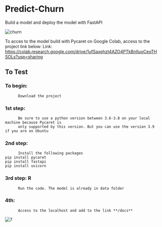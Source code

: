 # Predict-Churn
Build a model and deploy the model with FastAPI

![churn](https://user-images.githubusercontent.com/97252877/229363119-f93a1251-7649-4352-afac-61fd6d852b61.jpeg)


To acces to the model build with Pycaret on Google Colab, access to the project link  below:
Link: https://colab.research.google.com/drive/1ufSaxqhzt4AZO4PTkBnIluoCeoTHSOLs?usp=sharing

## To Test
### To begin: 
          Download the project
          
### 1st step: 
          Be sure to use a python version between 3.6-3.8 on your local machine because Pycaret is
          only supported by this version. But you can use the version 3.9 if you are on Ubuntu
          
### 2nd step: 
          Install the following packages
    pip install pycaret
    pip install fastapi
    pip install uvicorn
    
### 3rd step: R
          Run the code. The model is already in data folder
          
### 4th: 
          Access to the localhost and add to the link **/docs**

![7](https://user-images.githubusercontent.com/97252877/219991784-b1e05262-2040-41db-880c-8cd3a447d197.PNG)
